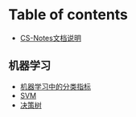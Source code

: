 # Table of contents

* [CS-Notes文档说明](README.md)

## 机器学习

* [机器学习中的分类指标](ji-qi-xue-xi/ji-qi-xue-xi.md)
* [SVM](ji-qi-xue-xi/svm.md)
* [决策树](ji-qi-xue-xi/jue-ce-shu.md)

